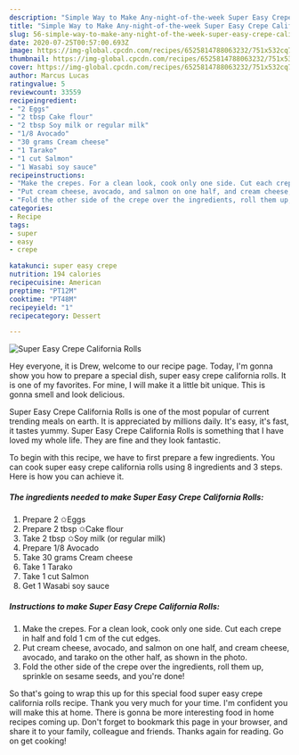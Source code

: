 ```yaml
---
description: "Simple Way to Make Any-night-of-the-week Super Easy Crepe California Rolls"
title: "Simple Way to Make Any-night-of-the-week Super Easy Crepe California Rolls"
slug: 56-simple-way-to-make-any-night-of-the-week-super-easy-crepe-california-rolls
date: 2020-07-25T00:57:00.693Z
image: https://img-global.cpcdn.com/recipes/6525814788063232/751x532cq70/super-easy-crepe-california-rolls-recipe-main-photo.jpg
thumbnail: https://img-global.cpcdn.com/recipes/6525814788063232/751x532cq70/super-easy-crepe-california-rolls-recipe-main-photo.jpg
cover: https://img-global.cpcdn.com/recipes/6525814788063232/751x532cq70/super-easy-crepe-california-rolls-recipe-main-photo.jpg
author: Marcus Lucas
ratingvalue: 5
reviewcount: 33559
recipeingredient:
- "2 Eggs"
- "2 tbsp Cake flour"
- "2 tbsp Soy milk or regular milk"
- "1/8 Avocado"
- "30 grams Cream cheese"
- "1 Tarako"
- "1 cut Salmon"
- "1 Wasabi soy sauce"
recipeinstructions:
- "Make the crepes. For a clean look, cook only one side. Cut each crepe in half and fold 1 cm of the cut edges."
- "Put cream cheese, avocado, and salmon on one half, and cream cheese, avocado, and tarako on the other half, as shown in the photo."
- "Fold the other side of the crepe over the ingredients, roll them up, sprinkle on sesame seeds, and you&#39;re done!"
categories:
- Recipe
tags:
- super
- easy
- crepe

katakunci: super easy crepe 
nutrition: 194 calories
recipecuisine: American
preptime: "PT12M"
cooktime: "PT48M"
recipeyield: "1"
recipecategory: Dessert

---
```



![Super Easy Crepe California Rolls](https://img-global.cpcdn.com/recipes/6525814788063232/751x532cq70/super-easy-crepe-california-rolls-recipe-main-photo.jpg)

Hey everyone, it is Drew, welcome to our recipe page. Today, I'm gonna show you how to prepare a special dish, super easy crepe california rolls. It is one of my favorites. For mine, I will make it a little bit unique. This is gonna smell and look delicious.

Super Easy Crepe California Rolls is one of the most popular of current trending meals on earth. It is appreciated by millions daily. It's easy, it's fast, it tastes yummy. Super Easy Crepe California Rolls is something that I have loved my whole life. They are fine and they look fantastic.




To begin with this recipe, we have to first prepare a few ingredients. You can cook super easy crepe california rolls using 8 ingredients and 3 steps. Here is how you can achieve it.

<!--inarticleads1-->

##### The ingredients needed to make Super Easy Crepe California Rolls:

1. Prepare 2 ✩Eggs
1. Prepare 2 tbsp ✩Cake flour
1. Take 2 tbsp ✩Soy milk (or regular milk)
1. Prepare 1/8 Avocado
1. Take 30 grams Cream cheese
1. Take 1 Tarako
1. Take 1 cut Salmon
1. Get 1 Wasabi soy sauce




<!--inarticleads2-->

##### Instructions to make Super Easy Crepe California Rolls:

1. Make the crepes. For a clean look, cook only one side. Cut each crepe in half and fold 1 cm of the cut edges.
1. Put cream cheese, avocado, and salmon on one half, and cream cheese, avocado, and tarako on the other half, as shown in the photo.
1. Fold the other side of the crepe over the ingredients, roll them up, sprinkle on sesame seeds, and you&#39;re done!




So that's going to wrap this up for this special food super easy crepe california rolls recipe. Thank you very much for your time. I'm confident you will make this at home. There is gonna be more interesting food in home recipes coming up. Don't forget to bookmark this page in your browser, and share it to your family, colleague and friends. Thanks again for reading. Go on get cooking!

